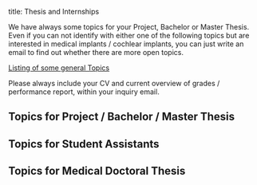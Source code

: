 title: Thesis and Internships 

We have always some topics for your Project, Bachelor or Master Thesis. 
Even if you can not identify with either one of the following topics but are interested in medical implants / cochlear implants, you can just write an email to find out whether there are more open topics.

[Listing of some general Topics](thesis/2019-03-04_stud-Arbeiten.pdf)

Please always include your CV and current overview of grades / performance report, within your inquiry email.

## Topics for Project / Bachelor / Master Thesis

## Topics for Student Assistants

## Topics for Medical Doctoral Thesis

